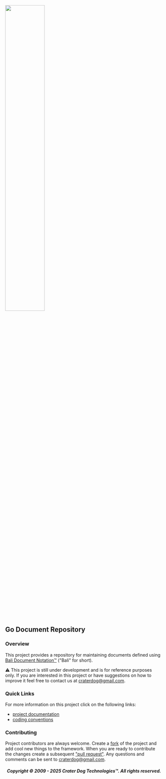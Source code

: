 <img src="https://craterdog.com/images/CraterDog.png" width="50%">

## Go Document Repository

### Overview
This project provides a repository for maintaining documents defined using
[Bali Document Notation™](https://github.com/bali-nebula/go-bali-documents/wiki)
("Bali" for short).

⚠️  This project is still under development and is for reference purposes only. If
you are interested in this project or have suggestions on how to improve it feel
free to contact us at [craterdog@gmail.com](mailto:craterdog@gmail.com).

### Quick Links
For more information on this project click on the following links:
 * [project documentation](https://github.com/bali-nebula/go-document-repository/wiki)
 * [coding conventions](https://github.com/craterdog/go-development-tools/wiki/Coding-Conventions)

### Contributing
Project contributors are always welcome. Create a
[fork](https://github.com/bali-nebula/go-document-repository) of the project and add cool
new things to the framework. When you are ready to contribute the changes create a subsequent
["pull request"](https://help.github.com/articles/about-pull-requests/). Any questions and
comments can be sent to [craterdog@gmail.com](mailto:craterdog@gmail.com).

<H5 align="center"> Copyright © 2009 - 2025  Crater Dog Technologies™. All rights reserved. </H5>
